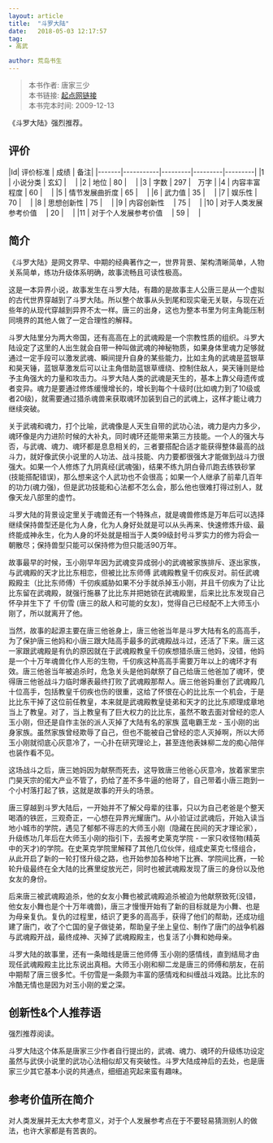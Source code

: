 ```yaml
---
layout: article
title:  "斗罗大陆"
date:   2018-05-03 12:17:57
tag:
- 高武

author: 荒岛书生
---
```


> 本书作者:  唐家三少  
> 本书链接:  [起点网链接](https://book.qidian.com/info/1115277)  
> 本书完本时间: 2009-12-13

《斗罗大陆》强烈推荐。
<!---more--->


## 评价

|Id| 评价标准   |  成绩 | 备注|
|-------|-----------|---------|---------|---------|
|1 | 小说分类        | 玄幻  |　 |
|2 | 地位            | 80  |　 |
|3 | 字数            | 297  |　万字 |
|4 | 内容丰富程度     | 60  |　 |
|5 | 情节发展曲折度    | 65  |　 |
|6 | 武力值          | 35  |　 |
|7 | 娱乐性           | 70  |　 |
|8 | 思想创新性       | 75  |　 |
|9 | 内容创新性　      | 75  |　 |
|10 | 对于人类发展参考价值　        | 20  |　 |
|11 | 对于个人发展参考价值　        | 59  |　 |

## 简介
《斗罗大陆》是网文界早、中期的经典著作之一，世界背景、架构清晰简单，人物关系简单，练功升级体系明确，故事流畅且可读性极高。

这是一本异界小说，故事发生在斗罗大陆，有趣的是故事主人公唐三是从一个虚拟的古代世界穿越到了斗罗大陆。所以整个故事从头到尾和现实毫无关联，与现在近些年的从现代穿越到异界不太一样。唐三的出身，这也为整本书里为何主角能压制同境界的其他人做了一定合理性的解释。

斗罗大陆里分为两大帝国，还有高高在上的武魂殿是一个宗教性质的组织。斗罗大陆设定了这里的人出生就会自带一种叫做武魂的神秘物质，如果身体里魂力足够就通过一定手段可以激发武魂、瞬间提升自身的某些能力，比如主角的武魂是蓝银草和昊天锤，蓝银草激发后可以让主角借助蓝银草缠绕、控制住敌人，昊天锤则是给予主角强大的力量和攻击力。斗罗大陆人类的武魂是天生的，基本上靠父母遗传或者变异。魂力是要通过修炼缓慢增长的，增长到每个十级时(比如魂力到了10级或者20级)，就需要通过猎杀魂兽来获取魂环加装到自己的武魂上，这样才能让魂力继续突破。

关于武魂和魂力，打个比喻，武魂像是人天生自带的武功心法，魂力是内力多少，魂环像是内力进阶时候的大补丸，同时魂环还能带来第三方技能。一个人的强大与否，与武魂、魂力、魂环都是息息相关的，三者要搭配合适才能获得整体最高的战斗力，就好像武侠小说里的人功法、战斗技能、内力要都很强大才能做到战斗力很强大。如果一个人修炼了九阴真经(武魂强)，结果不练九阴白骨爪跑去练铁砂掌(技能搭配错误)，那么想来这个人武功也不会很高；如果一个人继承了前辈几百年的功力(魂力强)，但是武功技能和心法都不怎么会，那么他也很难打得过别人，就像天龙八部里的虚竹。

斗罗大陆的背景设定里关于魂兽还有一个特殊点，就是魂兽修炼是万年后可以选择继续保持兽型还是化为人身，化为人身好处就是可以从头再来、快速修炼升级、最终能成神永生，化为人身的坏处就是相当于人类99级封号斗罗实力的修为将会一朝散尽；保持兽型只能可以保持修为但只能活90万年。

故事最早的时候，玉小刚早年因为武魂变异成弱小的武魂被家族排斥、逐出家族，与武魂殿的天才比比东相恋，但被比比东师傅 武魂殿教皇千仞疾反对。前任武魂殿殿主（比比东师傅）千仞疾威胁如果不分手就杀掉玉小刚，并且千仞疾为了让比比东留在武魂殿，就强行施暴了比比东并把她锁在武魂殿里，后来比比东发现自己怀孕并生下了 千仞雪 (唐三的敌人和可能的女友)，觉得自己已经配不上大师玉小刚了，所以就离开了他。

当然，故事的起源主要在唐三他爸身上，唐三他爸当年是斗罗大陆有名的高高手，为了保护唐三他妈和小唐三跟大陆高手最多的武魂殿战斗过，还活了下来。唐三这一家跟武魂殿是有仇的原因就在于武魂殿教皇千仞疾想猎杀唐三他妈，没错，他妈是一个十万年魂兽化作人形的生物，千仞疾这种高高手需要万年以上的魂环才有效。唐三他爸当年被追杀时，危急关头是他妈献祭了自己给唐三他爸加了魂环，使得唐三他爸战斗力临时爆表最终打败了武魂殿那帮人。唐三他爸妈重创了武魂殿几十位高手，包括教皇千仞疾也伤的很重，这给了怀恨在心的比比东一个机会，于是比比东干掉了这位前任教皇，本来就是武魂殿教皇徒弟和天才的比比东顺理成章地当上了教皇。对了，当上教皇有了巨大权力的比比东，虽然不敢去面对曾经的恋人 玉小刚，但还是自作主张的派人灭掉了大陆有名的家族  蓝电霸王龙 - 玉小刚的出身家族。虽然家族曾经欺辱了自己，但也不能被自己曾经的恋人灭掉啊，所以大师玉小刚就彻底心灰意冷了，一心扑在研究理论上，甚至连他表妹柳二龙的痴心陪伴也装作看不见。

这场战斗之后，唐三她妈因为献祭而死去，这导致唐三他爸心灰意冷，放着家里宗门昊天宗的偌大产业不管了，扔给了差不多牛逼的他哥了，自己带着小唐三跑到一个小村落打起了铁，这就是故事的开头的场景。

唐三穿越到斗罗大陆后，一开始并不了解父母辈的往事，只以为自己老爸是个整天喝酒的铁匠，三观奇正，一心想在异界光耀唐门。从小验证过武魂后，开始入读当地小城市的学院，遇见了郁郁不得志的大师玉小刚（隐藏在民间的天才理论家），升级练功几年后在大师玉小刚的指引下，去报考史莱克学院 - 一家只收怪物(精英中的天才)的学院。在史莱克学院里解释了其他几位伙伴，组成史莱克七怪组合，从此开启了新的一轮打怪升级之路，也开始参加各种地下比赛、学院间比赛，一轮轮升级最终在全大陆的比赛里绽放光芒，同时也被武魂殿发现了唐三的身份以及他女友的身份。

后来唐三被武魂殿追杀，他的女友小舞也被武魂殿追杀被迫为他献祭致死(没错，他女友小舞也是个十万年魂兽)，唐三才慢慢开始有了新的目标就是为小舞、也是为母亲复仇。复仇的过程里，结识了更多的高高手，获得了他们的帮助，还成功组建了唐门，收了个亡国的皇子做徒弟，帮助皇子坐上皇位、制作了唐门的战争机器与武魂殿开战，最终成神、灭掉了武魂殿殿主，也复活了小舞和她母亲。

斗罗大陆的故事里，还有一条暗线是唐三他师傅 玉小刚的感情线，直到结局才由现任武魂殿殿主比比东说出真相。大师玉小刚和柳二龙是唐三的师傅和朋友，在前中期帮了唐三很多忙。千仞雪是一条颇为丰富的感情戏和纠缠战斗戏路。比比东的冷酷无情也是因为对玉小刚的爱之深。

## 创新性&个人推荐语
强烈推荐阅读。

斗罗大陆这个体系是唐家三少作者自行提出的，武魂、魂力、魂环的升级练功设定虽然与武侠小说里的武功心法相似却又有突破性。斗罗大陆成神后的去处，也是唐家三少其它基本小说的共通点，细细追究起来蛮有趣味。

## 参考价值所在简介
对人类发展并无太大参考意义，对于个人发展参考点在于不要轻易猜测别人的做法，也许大家都是有苦衷的。